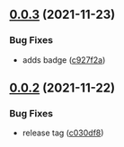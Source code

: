 ## [0.0.3](https://github.com/cdhanna/postUSS/compare/v0.0.2...v0.0.3) (2021-11-23)


### Bug Fixes

* adds badge ([c927f2a](https://github.com/cdhanna/postUSS/commit/c927f2ae3734c84250d9564950c5fc2cb20470f7))

## [0.0.2](https://github.com/cdhanna/postUSS/compare/v0.0.1...v0.0.2) (2021-11-22)


### Bug Fixes

* release tag ([c030df8](https://github.com/cdhanna/postUSS/commit/c030df84decfaf9b4ef050d793230eff7563f44f))
